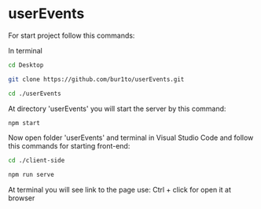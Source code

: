 # userEvents


For start project follow this commands:

In terminal
```bash
cd Desktop
```

```bash
git clone https://github.com/bur1to/userEvents.git
```

```bash
cd ./userEvents
```

At directory 'userEvents' you will start the server by this command:

```bash
npm start
```

Now open folder 'userEvents' and terminal in Visual Studio Code and follow this commands for starting front-end:
```bash
cd ./client-side
```
```bash
npm run serve
```

At terminal you will see link to the page use:
Ctrl + click for open it at browser
